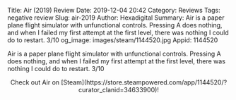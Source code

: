 Title: Air (2019) Review
Date: 2019-12-04 20:42
Category: Reviews
Tags: negative review
Slug: air-2019
Author: Hexadigital
Summary: Air is a paper plane flight simulator with unfunctional controls. Pressing A does nothing, and when I failed my first attempt at the first level, there was nothing I could do to restart. 3/10
og_image: images/steam/1144520.jpg
Appid: 1144520

Air is a paper plane flight simulator with unfunctional controls. Pressing A does nothing, and when I failed my first attempt at the first level, there was nothing I could do to restart. 3/10

<center>Check out Air on [Steam](https://store.steampowered.com/app/1144520/?curator_clanid=34633900)!</center>

